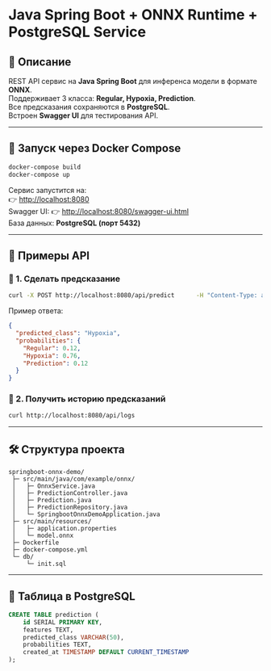 # Java Spring Boot + ONNX Runtime + PostgreSQL Service

## 📌 Описание
REST API сервис на **Java Spring Boot** для инференса модели в формате **ONNX**.  
Поддерживает 3 класса: **Regular, Hypoxia, Prediction**.  
Все предсказания сохраняются в **PostgreSQL**.  
Встроен **Swagger UI** для тестирования API.

---

## 🚀 Запуск через Docker Compose

```bash
docker-compose build
docker-compose up
```

Сервис запустится на:  
👉 [http://localhost:8080](http://localhost:8080)  
Swagger UI: 👉 [http://localhost:8080/swagger-ui.html](http://localhost:8080/swagger-ui.html)  
База данных: **PostgreSQL (порт 5432)**

---

## 🔹 Примеры API

### 🔸 1. Сделать предсказание
```bash
curl -X POST http://localhost:8080/api/predict      -H "Content-Type: application/json"      -d '{"features":[1.2, 3.4, 5.6, 7.8]}'
```

Пример ответа:
```json
{
  "predicted_class": "Hypoxia",
  "probabilities": {
    "Regular": 0.12,
    "Hypoxia": 0.76,
    "Prediction": 0.12
  }
}
```

### 🔸 2. Получить историю предсказаний
```bash
curl http://localhost:8080/api/logs
```

---

## 🛠 Структура проекта

```
springboot-onnx-demo/
 ├─ src/main/java/com/example/onnx/
 │   ├─ OnnxService.java
 │   ├─ PredictionController.java
 │   ├─ Prediction.java
 │   ├─ PredictionRepository.java
 │   └─ SpringbootOnnxDemoApplication.java
 ├─ src/main/resources/
 │   ├─ application.properties
 │   └─ model.onnx
 ├─ Dockerfile
 ├─ docker-compose.yml
 └─ db/
     └─ init.sql
```

---

## 📂 Таблица в PostgreSQL

```sql
CREATE TABLE prediction (
    id SERIAL PRIMARY KEY,
    features TEXT,
    predicted_class VARCHAR(50),
    probabilities TEXT,
    created_at TIMESTAMP DEFAULT CURRENT_TIMESTAMP
);
```
